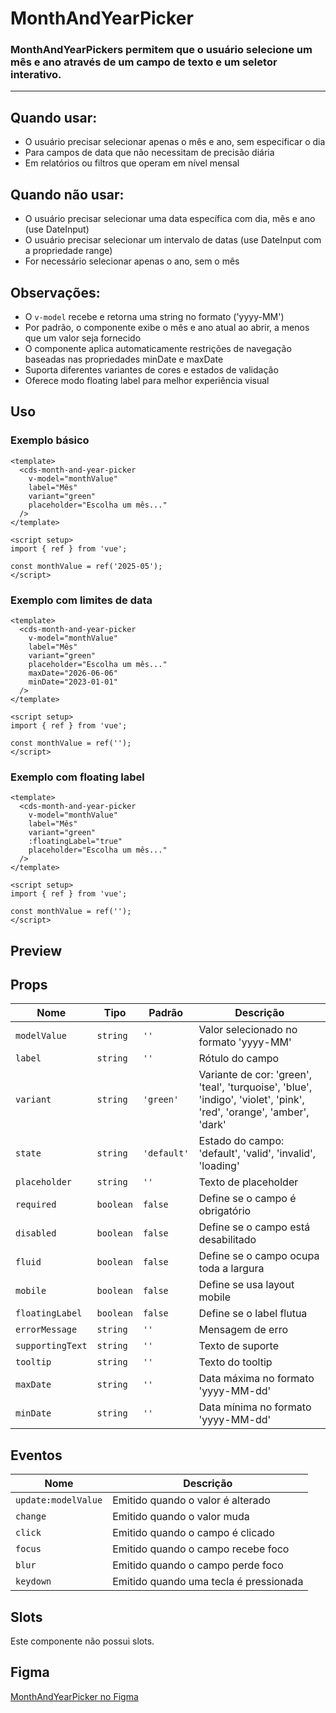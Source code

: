 # MonthAndYearPicker

### MonthAndYearPickers permitem que o usuário selecione um mês e ano através de um campo de texto e um seletor interativo.

---

## Quando usar:
- O usuário precisar selecionar apenas o mês e ano, sem especificar o dia
- Para campos de data que não necessitam de precisão diária
- Em relatórios ou filtros que operam em nível mensal

## Quando não usar:
- O usuário precisar selecionar uma data específica com dia, mês e ano (use DateInput)
- O usuário precisar selecionar um intervalo de datas (use DateInput com a propriedade range)
- For necessário selecionar apenas o ano, sem o mês

## Observações:
- O `v-model` recebe e retorna uma string no formato ('yyyy-MM')
- Por padrão, o componente exibe o mês e ano atual ao abrir, a menos que um valor seja fornecido
- O componente aplica automaticamente restrições de navegação baseadas nas propriedades minDate e maxDate
- Suporta diferentes variantes de cores e estados de validação
- Oferece modo floating label para melhor experiência visual

## Uso

### Exemplo básico

```vue
<template>
  <cds-month-and-year-picker
    v-model="monthValue"
    label="Mês"
    variant="green"
    placeholder="Escolha um mês..."
  />
</template>

<script setup>
import { ref } from 'vue';

const monthValue = ref('2025-05');
</script>
```

### Exemplo com limites de data

```vue
<template>
  <cds-month-and-year-picker
    v-model="monthValue"
    label="Mês"
    variant="green"
    placeholder="Escolha um mês..."
    maxDate="2026-06-06"
    minDate="2023-01-01"
  />
</template>

<script setup>
import { ref } from 'vue';

const monthValue = ref('');
</script>
```

### Exemplo com floating label

```vue
<template>
  <cds-month-and-year-picker
    v-model="monthValue"
    label="Mês"
    variant="green"
    :floatingLabel="true"
    placeholder="Escolha um mês..."
  />
</template>

<script setup>
import { ref } from 'vue';

const monthValue = ref('');
</script>
```

## Preview

<cds-month-and-year-picker
  label="Mês"
  variant="green"
  placeholder="Escolha um mês..."
/>

## Props

| Nome | Tipo | Padrão | Descrição |
|------|------|--------|-----------|
| `modelValue` | `string` | `''` | Valor selecionado no formato 'yyyy-MM' |
| `label` | `string` | `''` | Rótulo do campo |
| `variant` | `string` | `'green'` | Variante de cor: 'green', 'teal', 'turquoise', 'blue', 'indigo', 'violet', 'pink', 'red', 'orange', 'amber', 'dark' |
| `state` | `string` | `'default'` | Estado do campo: 'default', 'valid', 'invalid', 'loading' |
| `placeholder` | `string` | `''` | Texto de placeholder |
| `required` | `boolean` | `false` | Define se o campo é obrigatório |
| `disabled` | `boolean` | `false` | Define se o campo está desabilitado |
| `fluid` | `boolean` | `false` | Define se o campo ocupa toda a largura |
| `mobile` | `boolean` | `false` | Define se usa layout mobile |
| `floatingLabel` | `boolean` | `false` | Define se o label flutua |
| `errorMessage` | `string` | `''` | Mensagem de erro |
| `supportingText` | `string` | `''` | Texto de suporte |
| `tooltip` | `string` | `''` | Texto do tooltip |
| `maxDate` | `string` | `''` | Data máxima no formato 'yyyy-MM-dd' |
| `minDate` | `string` | `''` | Data mínima no formato 'yyyy-MM-dd' |

## Eventos

| Nome | Descrição |
|------|-----------|
| `update:modelValue` | Emitido quando o valor é alterado |
| `change` | Emitido quando o valor muda |
| `click` | Emitido quando o campo é clicado |
| `focus` | Emitido quando o campo recebe foco |
| `blur` | Emitido quando o campo perde foco |
| `keydown` | Emitido quando uma tecla é pressionada |

## Slots

Este componente não possui slots.

## Figma

[MonthAndYearPicker no Figma](https://www.figma.com/design/design-system-url)
